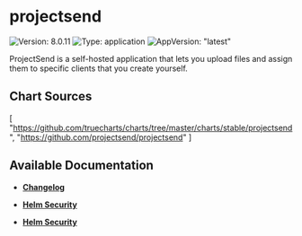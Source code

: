 # projectsend

![Version: 8.0.11](https://img.shields.io/badge/Version-8.0.11-informational?style=flat-square) ![Type: application](https://img.shields.io/badge/Type-application-informational?style=flat-square) ![AppVersion: "latest"](https://img.shields.io/badge/AppVersion-"latest"-informational?style=flat-square)

ProjectSend is a self-hosted application that lets you upload files and assign them to specific clients that you create yourself.

## Chart Sources

[
  "https://github.com/truecharts/charts/tree/master/charts/stable/projectsend",
  "https://github.com/projectsend/projectsend"
]

## Available Documentation

- [**Changelog**](CHANGELOG)

- [**Helm Security**](container-security)

- [**Helm Security**](helm-security)

